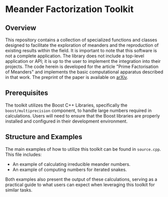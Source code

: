 # Meander Factorization Toolkit

## Overview
This repository contains a collection of specialized functions and classes designed to facilitate the exploration of meanders and the reproduction of existing results within the field. It is important to note that this software is not a complete application. The library does not include a top-level application or API; it is up to the user to implement the integration into their projects.
The code herein is developed for the article "Prime Factorisation of Meanders" and implements the basic computational apparatus described in that work. The preprint of the paper is available on [arXiv](https://arxiv.org/abs/2112.10289).

## Prerequisites
The toolkit utilizes the Boost C++ Libraries, specifically the `boost/multiprecision` component, to handle large numbers required in calculations. Users will need to ensure that the Boost libraries are properly installed and configured in their development environment.

## Structure and Examples
The main examples of how to utilize this toolkit can be found in `source.cpp`. This file includes:
- An example of calculating irreducible meander numbers.
- An example of computing numbers for iterated snakes.

Both examples also present the output of these calculations, serving as a practical guide to what users can expect when leveraging this toolkit for similar tasks.